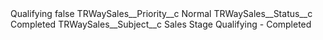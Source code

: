 <?xml version="1.0" encoding="UTF-8"?>
<CustomMetadata xmlns="http://soap.sforce.com/2006/04/metadata" xmlns:xsi="http://www.w3.org/2001/XMLSchema-instance" xmlns:xsd="http://www.w3.org/2001/XMLSchema">
    <label>Qualifying</label>
    <protected>false</protected>
    <values>
        <field>TRWaySales__Priority__c</field>
        <value xsi:type="xsd:string">Normal</value>
    </values>
    <values>
        <field>TRWaySales__Status__c</field>
        <value xsi:type="xsd:string">Completed</value>
    </values>
    <values>
        <field>TRWaySales__Subject__c</field>
        <value xsi:type="xsd:string">Sales Stage Qualifying - Completed</value>
    </values>
</CustomMetadata>
